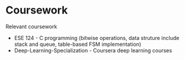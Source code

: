 # Coursework
Relevant coursework

- ESE 124 - C programming (bitwise operations, data struture include stack and queue, table-based FSM implementation)
- Deep-Learning-Specialization - Coursera deep learning courses
